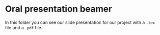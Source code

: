 # Oral presentation beamer

In this folder you can see our slide presentation for our project with a $\texttt{.tex}$ file and a $\texttt{.pdf}$ file.
